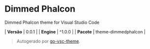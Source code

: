# Dimmed Phalcon

Dimmed Phalcon theme for Visual Studio Code

| **Versão** | 0.0.1 |
| **Engine** | ^1.0.0 |
| **Pacote** | theme-dimmedphalcon |

> Autogerado por [go-vsc-theme](https://github.com/natalbu/go-vsc-theme).
